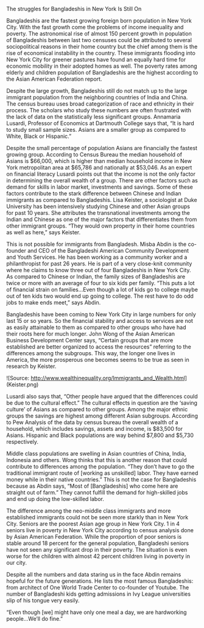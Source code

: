 The struggles for Bangladeshis in New York Is Still On

Bangladeshis are the fastest growing foreign born population in New York City. With the fast growth come the problems of income inequality and poverty. The astronomical rise of almost 150 percent growth in population of Bangladeshis between last two censuses could be attributed to several sociopolitical reasons in their home country but the chief among them is the rise of economical instability in the country. These immigrants flooding into New York City for greener pastures have found an equally hard time for economic mobility in their adopted homes as well. The poverty rates among elderly and children population of Bangladeshis are the highest according to the Asian American Federation report. 

Despite the large growth, Bangladeshis still do not match up to the large immigrant population from the neighboring countries of India and China. The census bureau uses broad categorization of race and ethnicity in their process. The scholars who study these numbers are often frustrated with the lack of data on the statistically less significant groups. Annamaria Lusardi, Professor of Economics at Dartmouth College says that, “It is hard to study small sample sizes. Asians are a smaller group as compared to White, Black or Hispanic.”
 
Despite the small percentage of population Asians are financially the fastest growing group. According to Census Bureau the median household of Asians is $66,000, which is higher than median household income in New York metropolitan area at $65,786 and nationally at $53,046. As an expert on financial literacy Lusardi points out that the income is not the only factor in determining the overall wealth of a group. There are other factors such as demand for skills in labor market, investments and savings. Some of these factors contribute to the stark difference between Chinese and Indian immigrants as compared to Bangladeshis. Lisa Keister, a sociologist at Duke University has been intensively studying Chinese and other Asian groups for past 10 years. She attributes the transnational investments among the Indian and Chinese as one of the major factors that differentiates them from other immigrant groups. “They would own property in their home countries as well as here,” says Keister. 

This is not possible for immigrants from Bangladesh. Misba Abdin is the co-founder and CEO of the Bangladeshi American Community Development and Youth Services. He has been working as a community worker and a philanthropist for past 26 years. He is part of a very close-knit community where he claims to know three out of four Bangladeshis in New York City. As compared to Chinese or Indian, the family sizes of Bangladeshis are twice or more with an average of four to six kids per family. “This puts a lot of financial strain on families…Even though a lot of kids go to college maybe out of ten kids two would end up going to college. The rest have to do odd jobs to make ends meet,” says Abdin. 

Bangladeshis have been coming to New York City in large numbers for only last 15 or so years. So the financial stability and access to services are not as easily attainable to them as compared to other groups who have had their roots here for much longer.  John Wong of the Asian American Business Development Center says, “Certain groups that are more established are better organized to access the resources” referring to the differences among the subgroups. This way, the longer one lives in America, the more prosperous one becomes seems to be true as seen in research by Keister. 

![Source: http://www.wealthinequality.org/Immigrants_and_Wealth.html] (Keister.png) 
 
Lusardi also says that, “Other people have argued that the differences could be due to the cultural effect.” The cultural effects in question are the ‘saving culture’ of Asians as compared to other groups. Among the major ethnic groups the savings are highest among different Asian subgroups. According to Pew Analysis of the data by census bureau the overall wealth of a household, which includes savings, assets and income, is $83,500 for Asians. Hispanic and Black populations are way behind $7,800 and $5,730 respectively. 

Middle class populations are swelling in Asian countries of China, India, Indonesia and others. Wong thinks that this is another reason that could contribute to differences among the population. “They don’t have to go the traditional immigrant route of [working as unskilled] labor. They have earned money while in their native countries.” This is not the case for Bangladeshis because as Abdin says, “Most of [Bangladeshis] who come here are straight out of farm.” They cannot fulfill the demand for high-skilled jobs and end up doing the low-skilled labor. 

The difference among the neo-middle class immigrants and more established immigrants could not be seen more starkly than in New York City. Seniors are the poorest Asian age group in New York City. 1 in 4 seniors live in poverty in New York City according to census analysis done by Asian American Federation. While the proportion of poor seniors is stable around 18 percent for the general population, Bangladeshi seniors have not seen any significant drop in their poverty. The situation is even worse for the children with almost 42 percent children living in poverty in our city. 

Despite all the numbers and data staring us in the face Abdin remains hopeful for the future generations. He lists the most famous Bangladeshis: from architect of One World Trade Center to co-founder of Youtube. The number of Bangladeshi kids getting admissions in Ivy League universities slip of his tongue very easily. 

“Even though [we] might have only one meal a day, we are hardworking people…We’ll do fine.”